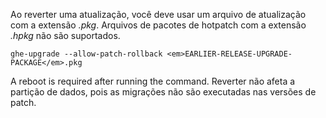 Ao reverter uma atualização, você deve usar um arquivo de atualização com a extensão *.pkg*. Arquivos de pacotes de hotpatch com a extensão *.hpkg* não são suportados.

```shell
ghe-upgrade --allow-patch-rollback <em>EARLIER-RELEASE-UPGRADE-PACKAGE</em>.pkg
```

A reboot is required after running the command. Reverter não afeta a partição de dados, pois as migrações não são executadas nas versões de patch.
